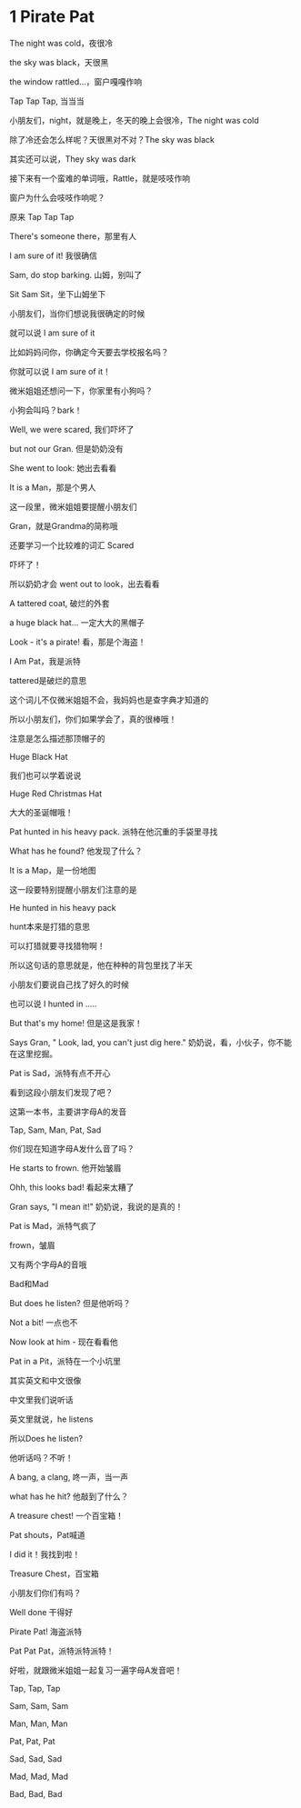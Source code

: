 # 1 Pirate Pat

The night was cold，夜很冷

the sky was black，天很黑

the window rattled...，窗户嘎嘎作响



Tap Tap Tap, 当当当









小朋友们，night，就是晚上，冬天的晚上会很冷，The night was cold

除了冷还会怎么样呢？天很黑对不对？The sky was black

其实还可以说，They sky was dark

接下来有一个蛮难的单词哦，Rattle，就是吱吱作响

窗户为什么会吱吱作响呢？

原来 Tap Tap Tap







There's someone there，那里有人

I am sure of it! 我很确信

Sam, do stop barking. 山姆，别叫了



Sit Sam Sit，坐下山姆坐下







小朋友们，当你们想说我很确定的时候

就可以说 I am sure of it

比如妈妈问你，你确定今天要去学校报名吗？

你就可以说 I am sure of it！



微米姐姐还想问一下，你家里有小狗吗？

小狗会叫吗？bark！







Well, we were scared, 我们吓坏了

but not our Gran. 但是奶奶没有

She went to look: 她出去看看



It is a Man，那是个男人







这一段里，微米姐姐要提醒小朋友们

Gran，就是Grandma的简称哦

还要学习一个比较难的词汇 Scared

吓坏了！

所以奶奶才会 went out to look，出去看看





A tattered coat, 破烂的外套

a huge black hat... 一定大大的黑帽子

Look - it's a pirate!  看，那是个海盗！



I Am Pat，我是派特







tattered是破烂的意思

这个词儿不仅微米姐姐不会，我妈妈也是查字典才知道的

所以小朋友们，你们如果学会了，真的很棒哦！



注意是怎么描述那顶帽子的

Huge Black Hat

我们也可以学着说说

Huge Red Christmas Hat

大大的圣诞帽哦！







Pat hunted in his heavy pack. 派特在他沉重的手袋里寻找

What has he found? 他发现了什么？



It is a Map，是一份地图







这一段要特别提醒小朋友们注意的是

He hunted in his heavy pack

hunt本来是打猎的意思

可以打猎就要寻找猎物啊！

所以这句话的意思就是，他在种种的背包里找了半天

小朋友们要说自己找了好久的时候

也可以说 I hunted in .....







But that's my home! 但是这是我家！

Says Gran, " Look, lad, you can't just dig here." 奶奶说，看，小伙子，你不能在这里挖掘。



Pat is Sad，派特有点不开心







看到这段小朋友们发现了吧？

这第一本书，主要讲字母A的发音



Tap, Sam, Man, Pat, Sad

你们现在知道字母A发什么音了吗？







He starts to frown. 他开始皱眉

Ohh, this looks bad! 看起来太糟了

Gran says, "I mean it!" 奶奶说，我说的是真的！



Pat is Mad，派特气疯了







frown，皱眉

又有两个字母A的音哦

Bad和Mad





But does he listen? 但是他听吗？

Not a bit! 一点也不

Now look at him - 现在看看他



Pat in a Pit，派特在一个小坑里







其实英文和中文很像

中文里我们说听话

英文里就说，he listens

所以Does he listen?

他听话吗？不听！







A bang, a clang, 咚一声，当一声

what has he hit? 他敲到了什么？

A treasure chest! 一个百宝箱！

Pat shouts，Pat喊道



I did it！我找到啦！







Treasure Chest，百宝箱

小朋友们你们有吗？







Well done 干得好

Pirate Pat! 海盗派特



Pat Pat Pat，派特派特派特！







好啦，就跟微米姐姐一起复习一遍字母A发音吧！



Tap, Tap, Tap

Sam, Sam, Sam

Man, Man, Man

Pat, Pat, Pat

Sad, Sad, Sad

Mad, Mad, Mad

Bad, Bad, Bad